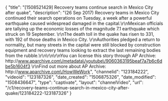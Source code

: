 {
    "title": "[1508521429] Recovery teams continue search in Mexico City after quake",
    "description": "(26 Sep 2017) Recovery teams in Mexico City continued their search operations on Tuesday, a week after a powerful earthquake caused widespread damaged in the capital.\r\nMexican officials are tallying up the economic losses of the magnitude 7.1 earthquake which struck on 19 September. \r\nThe death toll in the quake has risen to 331, with 192 of those deaths in Mexico City. \r\nAuthorities pledged a return to normality, but many streets in the capital were still blocked by construction equipment and recovery teams looking to extract the last remaining bodies from the rubble.\r\n\r\n\r\nYou can license this story through AP Archive: http:\/\/www.aparchive.com\/metadata\/youtube\/9060363195beaf7a7b6c6dbe5b1604f3 \r\nFind out more about AP Archive: http:\/\/www.aparchive.com\/HowWeWork",
    "channelid": "123184222",
    "videoid": "123187326",
    "date_created": "1506875326",
    "date_modified": "1508436647",
    "type": "captivate",
    "layout": "channelVideo",
    "url": "\/c1\/recovery-teams-continue-search-in-mexico-city-after-quake\/123184222-123187326"
}